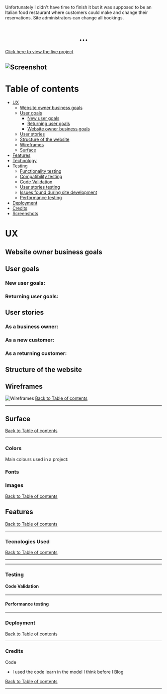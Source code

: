 Unfortunately I didn't have time to finish it but it was supposed to be an Italian food restaurant where customers could make and change their reservations. Site administrators can change all bookings.

<h1 align="center" color="blue">...</h1>

[Click here to view the live project](...)



![Screenshot](https://...)
---

# Table of contents

- [UX](#ux)
    - [Website owner business goals](#website-owner-business-goals)
    - [User goals](#user-goals)
        - [New user goals](#new-user-goals)
        - [Returning user goals](#returning-user-goals)
        - [Website owner business goals](#website-owner-business-goals)
    - [User stories](#user-stories)
    - [Structure of the website](#structure-of-the-website)
    - [Wireframes](#wireframes)
    - [Surface](#surface)
- [Features](#features)
- [Technology](#technology)
- [Testing](#testing)
    - [Functionality testing](#functionality-testing)
    - [Compatibility testing](#compatibility-testing)
    - [Code Validation](#code-validation)
    - [User stories testing](#user-stories-testing)
    - [Issues found during site development](#issues-found-during-site-development)
    - [Performance testing](#performance-testing)
- [Deployment](#deployment)
- [Credits](#credits)
- [Screenshots](#screenshots)

# UX

## Website owner business goals

## User goals

### New user goals:

### Returning user goals:

## User stories

### As a business owner:


### As a new customer:

### As a returning customer:


## Structure of the website


## Wireframes

![Wireframes](...)
[Back to Table of contents](#table-of-contents)
___

## Surface
[Back to Table of contents](#table-of-contents)
___
### Colors
Main colours used in a project:

### Fonts 
 

### Images


[Back to Table of contents](#table-of-contents)

## Features

[Back to Table of contents](#table-of-contents)
___

### Tecnologies Used


[Back to Table of contents](#table-of-contents)
___


___

### Testing
#### Code Validation
___

#### Performance testing
___

### Deployment

[Back to Table of contents](#table-of-contents)
___

### Credits

Code
* I used the code learn in the model I think before I Blog

[Back to Table of contents](#table-of-contents)
___
